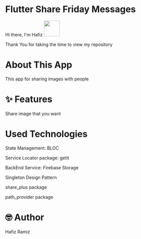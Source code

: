 # Flutter Share Friday Messages
Hi there, I'm Hafiz <img src="https://user-images.githubusercontent.com/102408138/181803992-c16d979a-e758-425b-8561-45bdf4fd04ec.gif" width="50" height="50" />

Thank You for taking the time to view my repository
# About This App
This app for sharing images with people

# ✨ Features
Share image that you want

# Used Technologies
State Management: BLOC 

Service Locator package: getit

BackEnd Service: Firebase Storage 

Singleton Design Pattern

share_plus package

path_provider package

[comment]: <> (# Images <img src="https://user-images.githubusercontent.com/102408138/181803745-a7421993-ec40-4ac6-bc71-9f7cf25dbb4d.gif" width="50" height="50" />)

[comment]: <> (<img src="https://user-images.githubusercontent.com/102408138/181799966-0a7d0ca3-ca76-4235-bdc1-d2ff5c31ef7f.jpg" width="200" height="400" /><img src="https://user-images.githubusercontent.com/102408138/181801178-6c3698dc-57d6-4d5a-bd6f-6f7c7b846788.jpg"  width="200" height="400" />)

[comment]: <> (<img src="https://user-images.githubusercontent.com/102408138/181802181-17ccb66d-1867-420c-9014-cceb046e0695.jpg" width="200" height="400" />)

[comment]: <> (<img src="https://user-images.githubusercontent.com/102408138/181802926-3097865b-d0ae-49c4-96f5-fbcafcd402f1.jpg" width="200" height="400" />)

[comment]: <> (<img src="https://user-images.githubusercontent.com/102408138/181803085-d2d9c699-e950-48aa-8131-886b5e0fbd4f.jpg" width="200" height="400" />)

# 🤓 Author

Hafiz Ramiz

